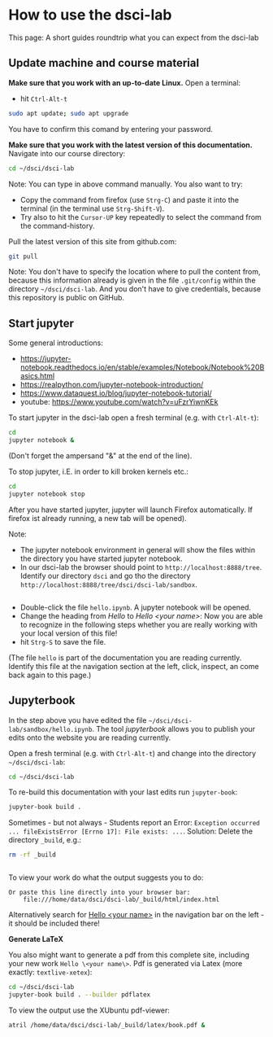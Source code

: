 # How to use the dsci-lab

This page: A short guides roundtrip what you can expect from the dsci-lab



## Update machine and course material

**Make sure that you work with an up-to-date Linux.** Open a terminal:

* hit `Ctrl-Alt-t`

```sh
sudo apt update; sudo apt upgrade
```
You have to confirm this comand by entering your password.

**Make sure that you work with the latest version of this documentation.** Navigate into our course directory:

```sh
cd ~/dsci/dsci-lab
```

Note: You can type in above command manually. You also want to try:
  * Copy the command from firefox (use `Strg-C`) and paste it into the terminal (in the terminal use `Strg-Shift-V`). 
  * Try also to hit the `Cursor-UP` key repeatedly to select the command from the command-history.

Pull the latest version of this site from github.com:

```sh
git pull
```

Note: You don't have to specify the location where to pull the content from, because this information already is given in the file `.git/config` within the directory `~/dsci/dsci-lab`. And you don't have to give credentials, because this repository is public on GitHub.


## Start jupyter

Some general introductions:
* <https://jupyter-notebook.readthedocs.io/en/stable/examples/Notebook/Notebook%20Basics.html>
* <https://realpython.com/jupyter-notebook-introduction/>
* <https://www.dataquest.io/blog/jupyter-notebook-tutorial/>
* youtube: <https://www.youtube.com/watch?v=uFzrYiwnKEk>

To start jupyter in the dsci-lab open a fresh terminal (e.g. with `Ctrl-Alt-t`):

```sh
cd
jupyter notebook &
```

(Don't forget the ampersand "&" at the end of the line).

To stop jupyter, i.E. in order to kill broken kernels etc.:

```sh
cd
jupyter notebook stop
```

After you have started jupyter, jupyter will launch Firefox automatically. If firefox ist already running, a new tab will be opened).

Note:

* The jupyter notebook environment in general will show the files within the directory you have started jupyter notebook.
* In our dsci-lab the browser should point to `http://localhost:8888/tree`. Identify our directory `dsci` and go tho the directory `http://localhost:8888/tree/dsci/dsci-lab/sandbox`. 

```{figure} images/jupyter_tree_dsci_dsci-lab_sandbox_hello.png
```

* Double-click the file `hello.ipynb`. A jupyter notebook will be opened.
* Change the heading from *Hello* to *Hello \<your name\>*: Now you are able to recognize in the following steps whether you are really working with your local version of this file!
* hit `Strg-S` to save the file.

(The file `hello` is  part of the documentation you are reading currently. Identify this file at the navigation section at the left, click, inspect, an come back again to this page.)


## Jupyterbook

In the step above you have edited the file `~/dsci/dsci-lab/sandbox/hello.ipynb`. The tool *jupyterbook* allows you to publish your edits onto the website you are reading currently.

Open a fresh terminal (e.g. with `Ctrl-Alt-t`) and change into the directory `~/dsci/dsci-lab`:

```sh
cd ~/dsci/dsci-lab
```

To re-build this documentation with your last edits run `jupyter-book`:

```sh
jupyter-book build .
```

Sometimes - but not always - Students report an Error:  `Exception occurred ... fileExistsError [Errno 17]: File exists: ...`. Solution: Delete the directory `_build`, e.g.:

```sh
rm -rf _build
```


```{figure} images/jupyter-book_build_dot.png
```

To view your work do what the output suggests you to do:

    Or paste this line directly into your browser bar:
        file:///home/data/dsci/dsci-lab/_build/html/index.html 

Alternatively search for [Hello \<your name\>](file:///home/data/dsci/dsci-lab/_build/html/index.html) in the navigation bar on the left - it should be included there!

**Generate LaTeX**

You also might want to generate a pdf from this complete site, including your new work `Hello \<your name\>`. Pdf is generated via Latex (more exactly: `textlive-xetex`):

```sh
cd ~/dsci/dsci-lab
jupyter-book build . --builder pdflatex
```

To view the output use the XUbuntu pdf-viewer:

```sh
atril /home/data/dsci/dsci-lab/_build/latex/book.pdf &
```




